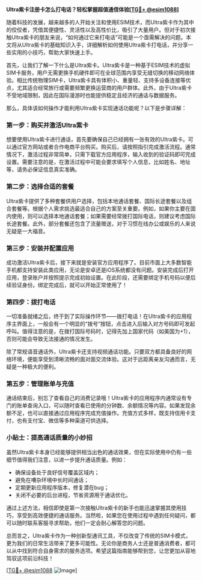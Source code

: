 **Ultra紫卡注册卡怎么打电话？轻松掌握超值通信体验[[TG💪+ @esim1088](https://t.me/s/esim1088)]**

随着科技的发展，越来越多的人开始关注和使用ESIM技术，而Ultra紫卡作为其中的佼佼者，凭借其便捷性、灵活性以及高性价比，吸引了大量用户。但对于初次接触Ultra紫卡的朋友来说，“如何通过它来打电话”可能是一个亟需解决的问题。本文将从Ultra紫卡的基础知识入手，详细解析如何使用Ultra紫卡打电话，并分享一些实用的小技巧，帮助大家快速上手。

首先，让我们了解一下什么是Ultra紫卡。Ultra紫卡是一种基于ESIM技术的虚拟SIM卡服务，用户无需更换手机硬件即可在全球范围内享受无缝切换的移动网络体验。相比传统物理SIM卡，Ultra紫卡具有体积小、重量轻、支持多设备连接等优点，尤其适合经常旅行或需要频繁更换运营商的用户群体。此外，由于Ultra紫卡不受地域限制，因此在国际漫游时也能提供稳定且经济的通话与数据服务。

那么，具体该如何操作才能利用Ultra紫卡实现通话功能呢？以下是步骤详解：

### **第一步：购买并激活Ultra紫卡**
想要使用Ultra紫卡进行通话，首先要确保自己已经拥有一张有效的Ultra紫卡。可以通过官方网站或者合作电商平台购买。购买后，请按照指引完成激活流程。通常情况下，激活过程非常简单，只需下载官方应用程序，输入收到的验证码即可完成设置。需要注意的是，在激活过程中可能会要求填写个人信息，比如姓名、地址等，请务必保证信息真实准确。

### **第二步：选择合适的套餐**
Ultra紫卡提供了多种套餐供用户选择，包括本地通话套餐、国际长途套餐以及组合套餐等。根据个人需求挑选最适合自己的方案至关重要。例如，如果你主要在国内使用，则可以选择本地通话套餐；如果需要经常拨打国际电话，则建议考虑国际长途套餐。此外，部分套餐还包含了流量赠送，对于习惯在线办公或娱乐的人来说无疑是一大福音。

### **第三步：安装并配置应用**
成功激活Ultra紫卡后，接下来就是安装官方应用程序了。目前市面上大多数智能手机都支持安装此类应用，无论是安卓还是iOS系统都没有问题。安装完成后打开应用，登录账户并按照提示完成初始设置。在此阶段，还需要绑定手机号码以便后续验证身份。绑定完成后，就可以开始正常使用了！

### **第四步：拨打电话**
一切准备就绪之后，终于到了实际操作环节——拨打电话！在Ultra紫卡的应用程序主界面上，一般会有一个明显的“拨号”按钮，点击进入后输入对方号码即可发起呼叫。值得注意的是，在拨打国际号码时，记得先加上国家代码（如美国为+1），否则可能会导致无法接通的情况发生。

除了常规语音通话外，Ultra紫卡还支持视频通话功能。只要双方都具备良好的网络环境，便能享受到清晰流畅的面对面交流体验。这对于远距离亲友沟通而言，无疑是一种极大的便利。

### **第五步：管理账单与充值**
通话结束后，别忘了查看自己的消费记录哦！Ultra紫卡的应用程序内通常设有专门的账单查询入口，可以随时查看已使用的分钟数、余额情况等内容。如果发现余额不足，也可以直接通过应用程序完成充值操作。充值方式多样，既支持信用卡支付，也有支付宝、微信等多种渠道可供选择。

### **小贴士：提高通话质量的小妙招**
虽然Ultra紫卡本身已经能够提供相当出色的通话效果，但在实际使用中仍有一些细节值得我们注意，以进一步提升通话质量。例如：
- 确保设备处于良好信号覆盖区域内；
- 避免在嘈杂环境中长时间通话；
- 定期更新应用程序版本，修复潜在bug；
- 关闭不必要的后台进程，节省资源用于通话优化。

通过上述方法，相信即使是第一次接触Ultra紫卡的新手也能迅速掌握其使用技巧，享受到高效便捷的通话服务。当然啦，如果您在使用过程中遇到任何疑问，都可以随时联系客服寻求帮助，他们一定会耐心解答您的问题。

总而言之，Ultra紫卡作为一种创新型通讯工具，不仅改变了传统的SIM卡模式，更为我们的日常生活带来了更多可能性。无论你是商务人士还是普通消费者，都可以从中找到符合自身需求的服务选项。希望这篇指南能够帮到您，让您更加从容地驾驭这项前沿科技！

[[TG💪+ @esim1088](https://t.me/s/esim1088) ![Image](https://i.postimg.cc/4NQfJmqS/Snipaste-2025-05-13-00-14-12.png)]